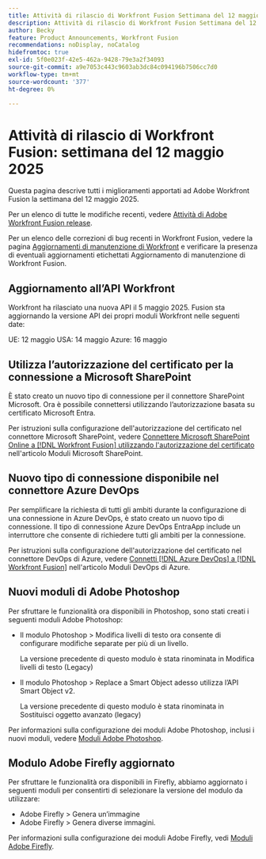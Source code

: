 ```yaml
---
title: Attività di rilascio di Workfront Fusion Settimana del 12 maggio 2025
description: Attività di rilascio di Workfront Fusion Settimana del 12 maggio 2025
author: Becky
feature: Product Announcements, Workfront Fusion
recommendations: noDisplay, noCatalog
hidefromtoc: true
exl-id: 5f0e023f-42e5-462a-9428-79e3a2f34093
source-git-commit: a9e7053c443c9603ab3dc84c094196b7506cc7d0
workflow-type: tm+mt
source-wordcount: '377'
ht-degree: 0%

---
```


# Attività di rilascio di Workfront Fusion: settimana del 12 maggio 2025

Questa pagina descrive tutti i miglioramenti apportati ad Adobe Workfront Fusion la settimana del 12 maggio 2025.

Per un elenco di tutte le modifiche recenti, vedere [Attività di Adobe Workfront Fusion release](/help/workfront-fusion/fusion-product-releases/fusion-release-activity.md).

Per un elenco delle correzioni di bug recenti in Workfront Fusion, vedere la pagina [Aggiornamenti di manutenzione di Workfront](https://experienceleague.adobe.com/it/docs/workfront-known-issues/releases/current-updates) e verificare la presenza di eventuali aggiornamenti etichettati Aggiornamento di manutenzione di Workfront Fusion.

## Aggiornamento all’API Workfront

Workfront ha rilasciato una nuova API il 5 maggio 2025. Fusion sta aggiornando la versione API dei propri moduli Workfront nelle seguenti date:

UE: 12 maggio
USA: 14 maggio
Azure: 16 maggio

## Utilizza l’autorizzazione del certificato per la connessione a Microsoft SharePoint

È stato creato un nuovo tipo di connessione per il connettore SharePoint Microsoft. Ora è possibile connettersi utilizzando l’autorizzazione basata su certificato Microsoft Entra.

Per istruzioni sulla configurazione dell&#39;autorizzazione del certificato nel connettore Microsoft SharePoint, vedere [Connettere Microsoft SharePoint Online a [!DNL Workfront Fusion] utilizzando l&#39;autorizzazione del certificato](/help/workfront-fusion/references/apps-and-modules/third-party-connectors/sharepoint-modules.md#connect-microsoft-sharepoint-online-to-workfront-fusion-using-certificate-authorization) nell&#39;articolo Moduli Microsoft SharePoint.

## Nuovo tipo di connessione disponibile nel connettore Azure DevOps

Per semplificare la richiesta di tutti gli ambiti durante la configurazione di una connessione in Azure DevOps, è stato creato un nuovo tipo di connessione. Il tipo di connessione Azure DevOps EntraApp include un interruttore che consente di richiedere tutti gli ambiti per la connessione.

Per istruzioni sulla configurazione dell&#39;autorizzazione del certificato nel connettore DevOps di Azure, vedere [Connetti [!DNL Azure DevOps] a [!DNL Workfront Fusion]](/help/workfront-fusion/references/apps-and-modules/third-party-connectors/azure-dev-ops.md#connect-azure-devops-to-workfront-fusion) nell&#39;articolo Moduli DevOps di Azure.

## Nuovi moduli di Adobe Photoshop

Per sfruttare le funzionalità ora disponibili in Photoshop, sono stati creati i seguenti moduli Adobe Photoshop:

* Il modulo Photoshop > Modifica livelli di testo ora consente di configurare modifiche separate per più di un livello.

  La versione precedente di questo modulo è stata rinominata in Modifica livelli di testo (Legacy)
* Il modulo Photoshop > Replace a Smart Object adesso utilizza l’API Smart Object v2.

  La versione precedente di questo modulo è stata rinominata in Sostituisci oggetto avanzato (legacy)

Per informazioni sulla configurazione dei moduli Adobe Photoshop, inclusi i nuovi moduli, vedere [Moduli Adobe Photoshop](/help/workfront-fusion/references/apps-and-modules/adobe-connectors/adobe-photoshop-modules.md).

## Modulo Adobe Firefly aggiornato

Per sfruttare le funzionalità ora disponibili in Firefly, abbiamo aggiornato i seguenti moduli per consentirti di selezionare la versione del modulo da utilizzare:

* Adobe Firefly > Genera un’immagine
* Adobe Firefly > Genera diverse immagini.

Per informazioni sulla configurazione dei moduli Adobe Firefly, vedi [Moduli Adobe Firefly](/help/workfront-fusion/references/apps-and-modules/adobe-connectors/adobe-firefly-modules.md).
